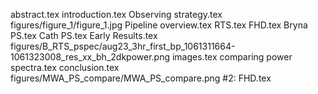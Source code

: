 abstract.tex
introduction.tex
Observing strategy.tex
figures/figure_1/figure_1.jpg
Pipeline overview.tex
RTS.tex
FHD.tex
Bryna PS.tex
Cath PS.tex
Early Results.tex
figures/B_RTS_pspec/aug23_3hr_first_bp_1061311664-1061323008_res_xx_bh_2dkpower.png
images.tex
comparing power spectra.tex
conclusion.tex
figures/MWA_PS_compare/MWA_PS_compare.png
#2: FHD.tex
